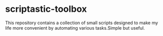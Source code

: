 # scriptastic-toolbox
This repository contains a collection of small scripts designed to make my life more convenient by automating various tasks.Simple but useful.
